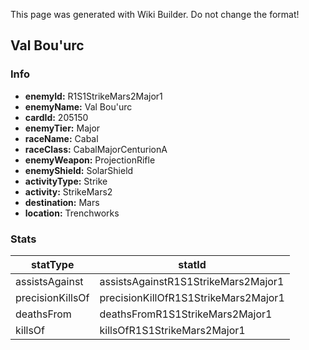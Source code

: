 <span class="wiki-builder">This page was generated with Wiki Builder. Do not change the format!</span>

## Val Bou'urc
### Info
* **enemyId:** R1S1StrikeMars2Major1
* **enemyName:** Val Bou'urc
* **cardId:** 205150
* **enemyTier:** Major
* **raceName:** Cabal
* **raceClass:** CabalMajorCenturionA
* **enemyWeapon:** ProjectionRifle
* **enemyShield:** SolarShield
* **activityType:** Strike
* **activity:** StrikeMars2
* **destination:** Mars
* **location:** Trenchworks

### Stats
statType | statId
-------- | ------
assistsAgainst | assistsAgainstR1S1StrikeMars2Major1
precisionKillsOf | precisionKillOfR1S1StrikeMars2Major1
deathsFrom | deathsFromR1S1StrikeMars2Major1
killsOf | killsOfR1S1StrikeMars2Major1


